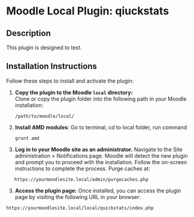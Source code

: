 # Moodle Local Plugin: qiuckstats 

## Description  
This plugin is designed to test.  

## Installation Instructions  

Follow these steps to install and activate the plugin:  

1. **Copy the plugin to the Moodle `local` directory:**  
   Clone or copy the plugin folder into the following path in your Moodle installation:  
   ```
   /path/to/moodle/local/
   ```

2. **Install AMD modules**: Go to terminal, cd to local folder, run command
    ```
   grunt amd
   ```
   


2. **Log in to your Moodle site as an administrator.**
Navigate to the Site administration > Notifications page.
Moodle will detect the new plugin and prompt you to proceed with the installation. Follow the on-screen instructions to complete the process.
Purge caches at:
```
   https://yourmoodlesite.local/admin/purgecaches.php
```

3. **Access the plugin page:**
Once installed, you can access the plugin page by visiting the following URL in your browser:
```
https://yourmoodlesite.local/local/quickstats/index.php
```

